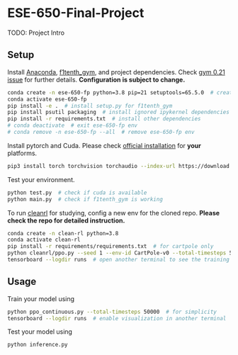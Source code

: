 # ESE-650-Final-Project

TODO: Project Intro

## Setup

Install [Anaconda](https://docs.anaconda.com/free/anaconda/install/index.html), [f1tenth_gym](https://github.com/f1tenth/f1tenth_gym), and project dependencies.
Check [gym 0.21 issue](https://github.com/openai/gym/issues/3176) for further details.
**Configuration is subject to change.**
```bash
conda create -n ese-650-fp python=3.8 pip=21 setuptools=65.5.0  # create a new conda env under the root dir
conda activate ese-650-fp
pip install -e .  # install setup.py for f1tenth_gym
pip install psutil packaging  # install ignored ipykernel dependencies
pip install -r requirements.txt  # install other dependencies
# conda deactivate  # exit ese-650-fp env
# conda remove -n ese-650-fp --all  # remove ese-650-fp env
```

Install pytorch and Cuda. Please check [official installation](https://pytorch.org/get-started/locally/) for **your** platforms.
```bash
pip3 install torch torchvision torchaudio --index-url https://download.pytorch.org/whl/cu118  # for Derek's PC
```

Test your environment.
```bash
python test.py  # check if cuda is available
python main.py  # check if f1tenth_gym is working
```

To run [cleanrl](https://github.com/vwxyzjn/cleanrl) for studying, config a new env for the cloned repo. **Please check the repo for detailed instruction.**  
```bash
conda create -n clean-rl python=3.8
conda activate clean-rl
pip install -r requirements/requirements.txt  # for cartpole only
python cleanrl/ppo.py --seed 1 --env-id CartPole-v0 --total-timesteps 50000 --capture_video  # cd ./videos for visualized results
tensorboard --logdir runs  # open another terminal to see the training process
```

## Usage

Train your model using
```bash
python ppo_continuous.py --total-timesteps 50000  # for simplicity
tensorboard --logdir runs  # enable visualization in another terminal
```
Test your model using
```bash
python inference.py
```